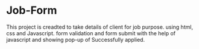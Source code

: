 # Job-Form
 This project is creadted to take details of client for job purpose. using html, css and Javascript. form validation and form submit with the help of javascript and showing pop-up of Successfully applied.
